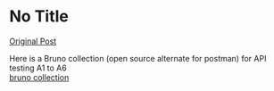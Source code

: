# No Title

[Original Post](https://discourse.onlinedegree.iitm.ac.in/t/164277/481)

<p>Here is  a Bruno collection (open source alternate for postman) for API testing A1 to A6<br>
<a href="https://drive.google.com/file/d/11TsXO3_uOnKtHxN7hTgmzdX5Cszc2IUc/view?usp=sharing" rel="noopener nofollow ugc">bruno collection</a></p>